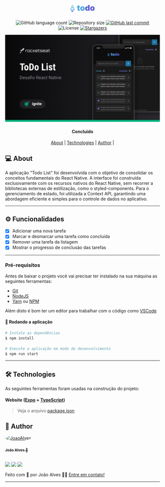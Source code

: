 <h1 align="center">
    <img alt="" title="" src=".github/logo.png" width="80px" />
</h1>

<p align="center">
  <img alt="GitHub language count" src="https://img.shields.io/github/languages/count/joao0pedro0alves/rocketseat-challenges-todolist?color=#F7DD43">

  <img alt="Repository size" src="https://img.shields.io/github/repo-size/joao0pedro0alves/rocketseat-challenges-todolist">
  
  <a href="https://github.com/joao0pedro0alves/rocketseat-challenges-todolist/commits/master">
    <img alt="GitHub last commit" src="https://img.shields.io/github/last-commit/joao0pedro0alves/rocketseat-challenges-todolist">
  </a>
    
   <img alt="License" src="https://img.shields.io/badge/license-MIT-brightgreen">

   <a href="https://github.com/joao0pedro0alves/rocketseat-challenges-todolist/stargazers">
    <img alt="Stargazers" src="https://img.shields.io/github/stars/joao0pedro0alves/rocketseat-challenges-todolist?style=social">
  </a>
</p>

<p>
  <img src=".github/cover.png" alt="" />
</p>

<h4 align="center"> 
	Concluído
</h4>

<p align="center">
 <a href="#-about">About</a> |
 <a href="#-technologies">Technologies</a> | 
 <a href="#-author">Author</a> | 
</p>


## 💻 About

A aplicação "Todo List" foi desenvolvida com o objetivo de consolidar os conceitos fundamentais do React Native. A interface foi construída exclusivamente com os recursos nativos do React Native, sem recorrer a bibliotecas externas de estilização, como o styled-components. Para o gerenciamento de estado, foi utilizada a Context API, garantindo uma abordagem eficiente e simples para o controle de dados no aplicativo.

---

## ⚙️ Funcionalidades

- [x] Adicionar uma nova tarefa
- [x] Marcar e desmarcar uma tarefa como concluída
- [x] Remover uma tarefa da listagem
- [x] Mostrar o progresso de conclusão das tarefas
 
---

### Pré-requisitos

Antes de baixar o projeto você vai precisar ter instalado na sua máquina as seguintes ferramentas:

* [Git](https://git-scm.com)
* [NodeJS](https://nodejs.org/en/)
* [Yarn](https://yarnpkg.com/) ou [NPM](https://www.npmjs.com/)

Além disto é bom ter um editor para trabalhar com o código como [VSCode](https://code.visualstudio.com/)

#### 🧭 Rodando a aplicação

```bash
# Instale as dependências
$ npm install

# Execute a aplicação em modo de desenvolvimento
$ npm run start
```
---

## 🛠 Technologies

As seguintes ferramentas foram usadas na construção do projeto:

#### **Website**  ([Expo](https://expo.dev/)  +  [TypeScript](https://www.typescriptlang.org/))

> Veja o arquivo  [package.json](https://github.com/joao0pedro0alves/rocketseat-challenges-todolist/blob/main/web/package.json)

## 🦸 Author

<a href="https://github.com/joao0pedro0alves">
 <img style="border-radius: 50%;" alt="JoaoAlves" title="JoaoAlves" src="https://avatars.githubusercontent.com/u/78969510?v=4" width="100px;" />
 <br />
 <br />
 <sub><strong>João Alves</strong> 🚀</sub>
</a>

<br />
<br />

<a href="https://instagram.com/joaao_alvees" target="_blank"><img src="https://img.shields.io/badge/-Instagram-%23E4405F?style=for-the-badge&logo=instagram&logoColor=white" target="_blank"></a>
<a href = "mailto:contato@joao.alves1032003@gmail.com"><img src="https://img.shields.io/badge/Gmail-D14836?style=for-the-badge&logo=gmail&logoColor=white" target="_blank"></a>
<a href="https://www.linkedin.com/in/jo%C3%A3o-pedro-alves-pereira-bb0052216/" target="_blank"><img src="https://img.shields.io/badge/-LinkedIn-%230077B5?style=for-the-badge&logo=linkedin&logoColor=white" target="_blank"></a>


Feito com 💜 por João Alves 👋🏽 [Entre em contato!](https://www.linkedin.com/in/jo%C3%A3o-pedro-alves-pereira-bb0052216/)

---
